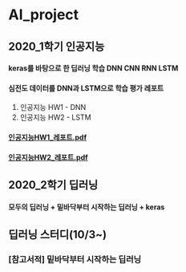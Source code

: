 # AI_project

## 2020_1학기 인공지능

#### keras를 바탕으로 한 딥러닝 학습 DNN CNN RNN LSTM<br>

#### 심전도 데이터를 DNN과 LSTM으로 학습 평가 레포트

1. 인공지능 HW1 - DNN
2. 인공지능 HW2 - LSTM

#### [인공지능HW1\_레포트.pdf](https://github.com/KimTaesong/AI_project/files/4935265/HW1_201501428_.pdf)

#### [인공지능HW2\_레포트.pdf](https://github.com/KimTaesong/AI_project/files/4935266/HW2_201501428_.pdf)

## 2020_2학기 딥러닝

#### 모두의 딥러닝 + 밑바닥부터 시작하는 딥러닝 + keras

## 딥러닝 스터디(10/3~)

### [참고서적] 밑바닥부터 시작하는 딥러닝
